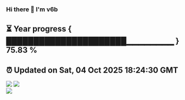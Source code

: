 ### Hi there 👋  I'm v6b  
⏳ Year progress { ██████████████████████▁▁▁▁▁▁▁▁ } 75.83 %
---
⏰ Updated on Sat, 04 Oct 2025 18:24:30 GMT
---
![](https://github-readme-stats.vercel.app/api?username=v6b&bg_color=30,e96443,904e95&title_color=fff&text_color=fff&layout=compact)
![](https://github-readme-stats.vercel.app/api/top-langs/?username=v6b&layout=compact&bg_color=30,e96443,904e95&title_color=fff&text_color=fff)  
![](https://gcore.jsdelivr.net/gh/v6b/v6b@main/assets/github-contribution-grid-snake.svg)

